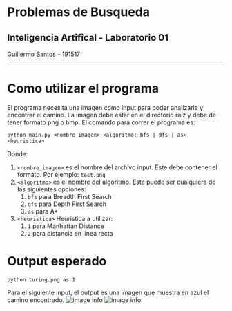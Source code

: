  # Problemas de Busqueda
 ## Inteligencia Artifical - Laboratorio 01
Guillermo Santos - 191517
<hr>

# Como utilizar el programa
El programa necesita una imagen como input para poder analizarla y encontrar el camino.
La imagen debe estar en el directorio raíz y debe de tener formato png o bmp. El comando para correr el programa es:

```python main.py <nombre_imagen> <algoritmo: bfs | dfs | as> <heuristica>```

Donde:
1. `<nombre_imagen>` es el nombre del archivo input. Este debe contener el formato. Por ejemplo: `test.png`
2. `<algoritmo>` es el nombre del algoritmo. Este puede ser cualquiera de las siguientes opciones:
   1. `bfs` para Breadth First Search
   2. `dfs` para Depth First Search
   3. `as` para A*
3. `<heuristica>` Heuristica a utilizar:
   1. `1` para Manhattan Distance
   2. `2` para distancia en linea recta
   

# Output esperado
`python turing.png as 1`

Para el siguiente input, el output es una imagen que muestra en azul el camino encontrado.
![image info](./turing.png)
![image info](./example_output.jpg)